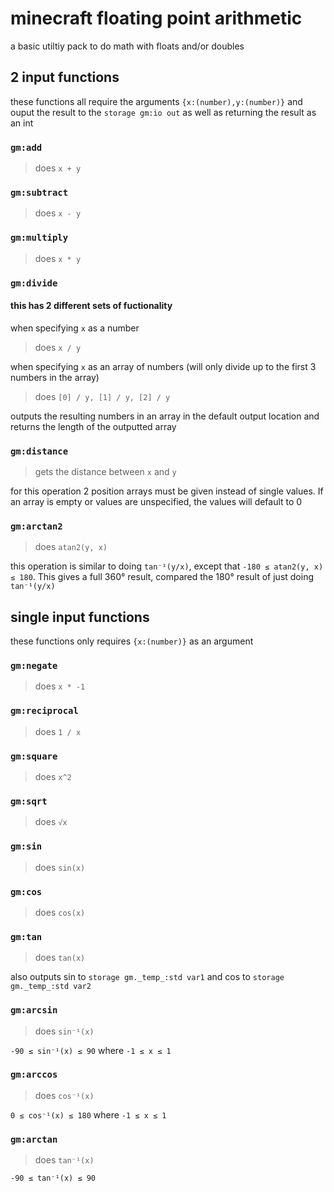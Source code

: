 # minecraft floating point arithmetic

a basic utiltiy pack to do math with floats and/or doubles

## 2 input functions

these functions all require the arguments `{x:(number),y:(number)}` and ouput the result to the `storage gm:io out` as well as returning the result as an int

### `gm:add`

> does `x + y`

### `gm:subtract`

> does `x - y`

### `gm:multiply`

> does `x * y`

### `gm:divide`

#### this has 2 different sets of fuctionality

when specifying `x` as a number

> does `x / y`

when specifying `x` as an array of numbers (will only divide up to the first 3 numbers in the array)

> does `[0] / y, [1] / y, [2] / y`

outputs the resulting numbers in an array in the default output location and returns the length of the outputted array

### `gm:distance`

> gets the distance between `x` and `y`

for this operation 2 position arrays must be given instead of single values. If an array is empty or values are unspecified, the values will default to 0

### `gm:arctan2`

> does `atan2(y, x)`

this operation is similar to doing `tan⁻¹(y/x)`, except that `-180 ≤ atan2(y, x) ≤ 180`. This gives a full 360° result, compared the 180° result of just doing `tan⁻¹(y/x)`

## single input functions

these functions only requires `{x:(number)}` as an argument

### `gm:negate`

> does `x * -1`

### `gm:reciprocal`

> does `1 / x`

### `gm:square`

> does `x^2`

### `gm:sqrt`

> does `√x`

### `gm:sin`

> does `sin(x)`

### `gm:cos`

> does `cos(x)`

### `gm:tan`

> does `tan(x)`

also outputs sin to `storage gm._temp_:std var1` and cos to `storage gm._temp_:std var2`

### `gm:arcsin`

> does `sin⁻¹(x)`

`-90 ≤ sin⁻¹(x) ≤ 90` where `-1 ≤ x ≤ 1`

### `gm:arccos`

> does `cos⁻¹(x)`

`0 ≤ cos⁻¹(x) ≤ 180` where `-1 ≤ x ≤ 1`

### `gm:arctan`

> does `tan⁻¹(x)`

`-90 ≤ tan⁻¹(x) ≤ 90`
